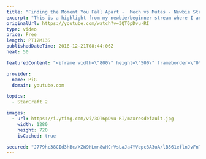 ```yaml
---
title: "Finding the Moment You Fall Apart -  Mech vs Mutas - Newbie Stream"
excerpt: "This is a highlight from my newbie/beginner stream where I analyse a terran players’ replay who struggles with mech vs mutas and lategame vs zerg air\r  -- Watch live at https://www.twitch.tv/x5_pig"
originalUrl: https://youtube.com/watch?v=3QT6pDvu-RI
type: video
price: Free
length: PT12M13S
publishedDateTime: 2018-12-21T08:44:06Z
heat: 50

featuredContent: "<iframe width=\"800\" height=\"500\" frameborder=\"0\" src=\"https://www.youtube.com/embed/3QT6pDvu-RI\" allow=\"accelerometer; autoplay; encrypted-media; gyroscope; picture-in-picture\" allowfullscreen></iframe>"

provider:
  name: PiG
  domain: youtube.com

topics:
  - StarCraft 2

images:
  - url: https://i.ytimg.com/vi/3QT6pDvu-RI/maxresdefault.jpg
    width: 1280
    height: 720
    isCached: true

secured: "J779hc38CId3hBc/XZW9HLmn8wHCrVsLaJa4YVepc3A3uA/lB561eflnJvFnTIqyIIqZlvHM5ocFORRrHt6RsQ7MFmDlbws0wZJJ5IHZwEx2pd5uhvEQ5cviaUs1jqZ3LX2DAkX6ieQBPKg2c3HhxkP0mVBhjpbo8i4/yNUEXyWmD5ODibfg5ybd84yZfh50hH0ZfjitnxBWKyEm8IwQhyDHGEm7L7y8BHTJhu5S0M0Ooq1YJ8/JbWeekn7dug/pmdextML6SVjhW0QefGLfDr2cnbuN+ANVg4I7BaI8Gkk9jteejxSAyM0MJYiWUGG+YMVtVI74gOIB8/fMo3ycSFCL04GwA2DofBkrErNW2DvaQdagqq68yU4d2EwlmrWk3pem/gPD8c7N21oHOhrJY5pd15ut7d18oLKz9gh5ZMw=;//mqPY5pOyQD9qieoCnlUw=="
---
```


